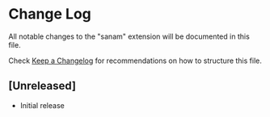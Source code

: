 # Change Log

All notable changes to the "sanam" extension will be documented in this file.

Check [Keep a Changelog](http://keepachangelog.com/) for recommendations on how to structure this file.

## [Unreleased]

- Initial release